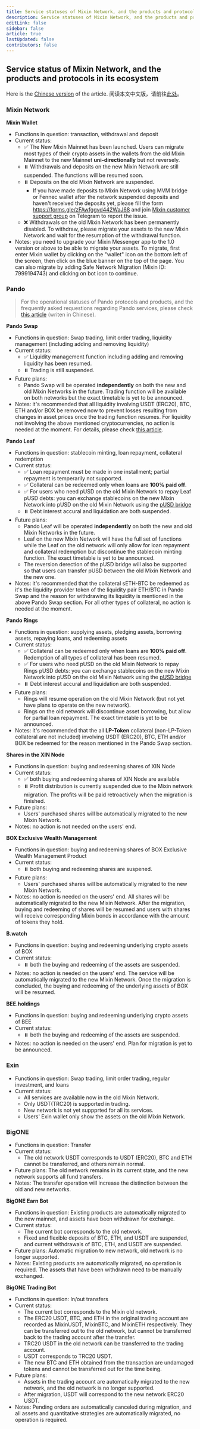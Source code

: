 ```yaml
---
title: Service statuses of Mixin Network, and the products and protocols in its ecosystem 
description: Service statuses of Mixin Network, and the products and protocols in its ecosystem 
editLink: false
sidebar: false
article: true
lastUpdated: false
contributors: false
---
```


## Service status of Mixin Network, and the products and protocols in its ecosystem 

Here is the [Chinese version](https://mixin.network/zh/recovery/) of the article. 
阅读本文中文版，请前往[此处](https://mixin.network/zh/recovery/)。

### Mixin Network 

**Mixin Wallet**

- Functions in question: transaction, withdrawal and deposit 
- Current status:
  - ✅ The New Mixin Mainnet has been launched. Users can migrate most types of their crypto assets in the wallets from the old Mixin Mainnet to the  new Mainnet **uni-directionally** but not reversely. 
  - ⏸️ Withdrawals and deposits on the new Mixin Network are still suspended. The functions will be resumed soon.
  - ⏸️ Deposits on the old Mixin Network are suspended. 
    - If you have made deposits to Mixin Network using MVM bridge or Fennec wallet after the network suspended deposits and haven't received the deposits yet, please fill the form https://forms.gle/zFAwfggvd442WaJ68 and join [Mixin customer support group](https://t.me/mvmbridge) on Telegram to report the issue.
  - ❌ Withdrawals on the old Mixin Network has been permanently disabled. To withdraw, please migrate your assets to the new Mixin Network and wait for the resumption of the withdrawal function. 
- Notes: you need to upgrade your Mixin Messenger app to the 1.0 version or above to be able to migrate your assets. To migrate, first enter Mixin wallet by clicking on the "wallet" icon on the bottom left of the screen, then click on the blue banner on the top of the page. You can also migrate by adding Safe Network Migration (Mixin ID: 7999194743) and clicking on bot icon to continue. 

### Pando

> For the operational statuses of Pando protocols and products, and the frequently asked requestions regarding Pando services, please check [this article](https://quill.im/39204791/53e5f9e6-76d8-46bd-b276-650e852ea5c3) (writen in Chinese).  

**Pando Swap**

- Functions in question: Swap trading, limit order trading, liquidity management (including adding and removing liquidity) 
- Current status:
  - ✅ Liquidity management function including adding and removing liquidity has been resumed. 
  - ⏸️ Trading is still suspended. 
- Future plans: 
  - Pando Swap will be operated **independently** on both the new and old Mixin Networks in the future. Trading function will be available on both networks but the exact timetable is yet to be announced. 
- Notes: it's recommended that all liquidity involving USDT (ERC20), BTC, ETH and/or BOX be removed now to prevent losses resulting from changes in asset prices once the trading function resumes. For liquidity not involving the above mentioned cryptocurrencies, no action is needed at the moment. For details, please check [this article](https://quill.im/39204791/53e5f9e6-76d8-46bd-b276-650e852ea5c3).  

**Pando Leaf**

- Functions in question: stablecoin minting, loan repayment, collateral redemption 
- Current status: 
  - ✅ Loan repayment must be made in one installment; partial repayment is temperarily not supported.   
  - ✅ Collateral can be redeemed only when loans are **100% paid off**. 
  - ✅ For users who need pUSD on the old Mixin Network to repay Leaf pUSD debts: you can exchange stablecoins on the new Mixin Network into pUSD on the old Mixin Network using the [pUSD bridge]( https://app.pando.im/swap/pusd) 
  - ⏸️ Debt interest accural and liquidation are both suspended. 
- Future plans:
  - Pando Leaf will be operated **independently** on both the new and old Mixin Networks in the future.   
  - Leaf on the new Mixin Network will have the full set of functions while the Leaf on the old network will only allow for loan repayment and collateral redemption but discontinue the stablecoin minting function. The exact timetable is yet to be announced.
  - The reversion derection of the pUSD bridge will also be supported so that users can transfer pUSD between the old Mixin Network and the new one. 
- Notes: it's recommended that the collateral sETH-BTC be redeemed as it's the liquidity provider token of the liquidity pair ETH/BTC in Pando Swap and the reason for withdrawing its liquidity is mentioned in the above Pando Swap section. For all other types of collateral, no action is needed at the moment. 

**Pando Rings**

- Functions in question: supplying assets, pledging assets, borrowing assets, repaying loans, and redeeming assets
- Current status: 
  - ✅ Collateral can be redeemed only when loans are **100% paid off**. Redemption of all types of collateral has been resumed.
  - ✅ For users who need pUSD on the old Mixin Network to repay Rings pUSD debts: you can exchange stablecoins on the new Mixin Network into pUSD on the old Mixin Network using the [pUSD bridge]( https://app.pando.im/swap/pusd) 
  - ⏸️ Debt interest accural and liquidation are both suspended. 
- Future plans:
  - Rings will resume operation on the old Mixin Network (but not yet have plans to operate on the new network).
  - Rings on the old network will discontinue asset borrowing, but allow for partial loan repayment. The exact timetable is yet to be announced.
- Notes: it's recommended that the all **LP-Token** collateral (non-LP-Token collateral are not included) involving USDT (ERC20), BTC, ETH and/or BOX be redeemed for the reason mentioned in the Pando Swap section. 

**Shares in the XIN Node**

- Functions in question: buying and redeeming shares of XIN Node
- Current status:
  - ✅  both buying and redeeming shares of XIN Node are available  
  - ⏸️ Profit distribution is currently suspended due to the Mixin network migration. The profits will be paid retroactively when the migration is finished. 
- Future plans:
  - Users' purchased shares will be automatically migrated to the new Mixin Network. 
- Notes: no action is not needed on the users' end. 

**BOX Exclusive Wealth Management**

- Functions in question: buying and redeeming shares of BOX Exclusive Wealth Management Product 
- Current status:
  - ⏸️ both buying and redeeming shares are suspened. 
- Future plans:
  - Users' purchased shares will be automatically migrated to the new Mixin Network. 
- Notes: no action is needed on the users' end. All shares will be automatically migrated to the new Mixin Network. After the migration, buying and redeeming of shares will be resumed and users with shares will receive corresponding Mixin bonds in accordance with the amount of tokens they hold. 

**B.watch**

- Functions in question: buying and redeeming underlying crypto assets of BOX
- Current status:
  - ⏸️ both the buying and redeeming of the assets are suspended.
- Notes: no action is needed on the users' end. The service will be automatically migrated to the new Mixin Network. Once the migration is concluded, the buying and redeeming of the underlying assets of BOX will be resumed. 

**BEE.holdings**

- Functions in question: buying and redeeming underlying crypto assets of BEE 
- Current status:
  - ⏸️ both the buying and redeeming of the assets are suspended.
- Notes: no action is needed on the users' end. Plan for migration is yet to be announced. 

### Exin 

- Functions in question: Swap trading, limit order trading, regular investment, and loans
- Current status:
  - All services are available now in the old Mixin Network. 
  - Only USDT(TRC20) is supported in trading. 
  - New network is not yet suppprted for all its services. 
  - Users' Exin wallet only show the assets on the old Mixin Network.


### BigONE

- Functions in question: Transfer
- Current status:
  - The old network USDT corresponds to USDT (ERC20), BTC and ETH cannot be transferred, and others remain normal.
- Future plans: The old network remains in its current state, and the new network supports all fund transfers.
- Notes: The transfer operation will increase the distinction between the old and new networks.

**BigONE Earn Bot**

- Functions in question: Existing products are automatically migrated to the new mainnet, and assets have been withdrawn for exchange.
- Current status:
  - The current bot corresponds to the old network.
  - Fixed and flexible deposits of BTC, ETH, and USDT are suspended, and current withdrawals of BTC, ETH, and USDT are suspended.
- Future plans: Automatic migration to new network, old network is no longer supported.
- Notes: Existing products are automatically migrated, no operation is required. The assets that have been withdrawn need to be manually exchanged.

**BigONE Trading Bot**

- Functions in question: In/out transfers
- Current status:
  - The current bot corresponds to the Mixin old network.
  - The ERC20 USDT, BTC, and ETH in the original trading account are recorded as MixinUSDT, MixinBTC, and MixinETH respectively. They can be transferred out to the old network, but cannot be transferred back to the trading account after the transfer. 
  - TRC20 USDT in the old network can be transferred to the trading account.
  - USDT corresponds to TRC20 USDT.
  - The new BTC and ETH obtained from the transaction are undamaged tokens and cannot be transferred out for the time being.
- Future plans:
  - Assets in the trading account are automatically migrated to the new network, and the old network is no longer supported.
  - After migration, USDT will correspond to the new network ERC20 USDT.
- Notes: Pending orders are automatically canceled during migration, and all assets and quantitative strategies are automatically migrated, no operation is required.

